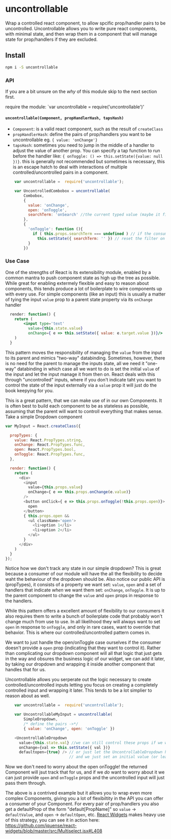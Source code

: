 # uncontrollable

Wrap a controlled react component, to allow spcific prop/handler pairs to be uncontrolled. Uncontrollable allows you to write pure react components, with minimal state, and then wrap them in a component that will manage state for prop/handlers if they are excluded.

## Install

```sh
npm i -S uncontrollable
```

### API

If you are a bit unsure on the _why_ of this module skip to the next section first.

require the module: `var uncontrollable = require('uncontrollable')'

#### `uncontrollable(Component, propHandlerHash, tapsHash)`

- `Component`: is a valid react component, such as the result of `createClass`
- `propHandlerHash`: define the pairs of prop/handlers you want to be uncontrollable eg. `{ value: 'onChange'}`
- `tapsHash`: sometimes you need to jump in the middle of a handler to adjust the value of another prop. You can specify a tap function to run before the handler like: `{ onToggle: () => this.setState({value: null })}`. this is generally not recommended but sometimes is necessary, this is an escape hatch to deal with interactions of multiple controlled/uncontrolled pairs in a component.

```js
    var uncontrollable =  require('uncontrollable');

    var UncontrolledCombobox = uncontrollable(
        Combobox, 
        { 
          value: 'onChange', 
          open: 'onToggle', 
          searchTerm: 'onSearch' //the current typed value (maybe it filters the dropdown list)
        },
        {
          'onToggle': function (){
            if ( this.props.searchTerm === undefined ) // if the consumer is not controlling searchTerm
              this.setState({ searchTerm: '' }) // reset the filter on close
          }
        })
```

### Use Case

One of the strengths of React is its extensibility module, enabled by a common mantra to push component state as high up the tree as possible. While great for enabling extermely flexible and easy to reason about components, this tends produce a lot of boilerplate to wire components up with every use. For simple components (like an input) this is usually a matter of tying the input `value` prop to a parent state property via its `onChange` handler

```jsx
  render: function() {
    return (
        <input type='text' 
          value={this.state.value} 
          onChange={ e => this.setState({ value: e.target.value })}/>
    )
  }
```
This pattern moves the responsibility of managing the `value` from the input to its parent and mimics "two-way" databinding. Sometimes, however, there is no need for the parent to manage the inputs state, all we need it "one-way" databinding in which case all we want to do is set the initial `value` of the input and let the input manage it from then on. React deals with this through "uncontrolled" inputs, where if you don't indicate taht you want to control the state of the input externally via a `value` prop it will just do the book keepying for you.

This is a great pattern, that we can make use of in our own Components. It is often best to build each component to be as stateless as possible, assuming that the parent will want to controll everything that makes sense. Take a simple Dropdown component

```js
var MyInput = React.createClass({

  propTypes: {
    value: React.PropTypes.string,
    onChange: React.PropTypes.func,
    open: React.PropTypes.bool,
    onToggle: React.PropTypes.func,
  },

  render: function() {
    return (
      <div>
        <input 
          value={this.props.value} 
          onChange={ e => this.props.onChange(e.value)}
        />
        <button onClick={ e => this.props.onToggle(!this.props.open)}>
          open
        </button>
        { this.props.open && 
          <ul className='open'>
            <li>option 1</li>
            <li>option 2</li>
          </ul>
        }
      </div>
    )
  }
});
```

Notice how we don't track any state in our simple dropdown? This is great because a consumer of our module will have the all the flexibility to decide waht the behaviour of the dropdown should be. Also notice our public API is (propTypes), it consists of a property we want set: `value`, `open` and a set of handlers that indicate _when_ we want them set: `onChange`, `onToggle`. It is up to the parent component to change the  `value` and `open` props in response to the handlers.

While this pattern offers a excellent amount of flexibility to our consumers it also requires them to write a bunch of boilerplate code that probably won't change much from use to use. In all likelihood they will always want to set `open` in response to `onToggle`, and only in rare cases, want to override that behavior. This is where our controlled/uncontrolled pattern comes in. 

We want to just handle the open/onToggle case ourselves if the consumer doesn't provide a `open` prop (indicating that they want to control it). Rather than complicating our dropdown component will all that logic that just gets in the way and obsures the business logic of our widget, we can add it later, by taking our dropdown and wrapping it inside another component that handles that for us.

Uncontrollable allows you serperate out the logic necessary to create controlled/uncontrolled inputs letting you focus on creating a completely controlled input and wrapping it later. This tends to be a lot simplier to reason about as well.

```js
    var uncontrollable =  require('uncontrollable');

    var UncontrollableMyInput = uncontrollable(
        SimpleDropdown, 
        /* define the pairs ->*/ 
        { value: 'onChange', open: 'onToggle' })

    <UncontrollableDropdown
      value={this.state.val} //we can still control these props if we want
      onChange={val => this.setState({ val })} 
      defaultopen={true} /> // or just let the UncontrollableDropdown handle it 
                            // and we just set an initial value (or leave it out completely)!
```

Now we don't need to worry about the open onToggle! the returned Component will jsut track that for us, and if we _do_ want to worry about it we can just provide `open` and `onToggle` props and the uncontrolled input will just pass them through.

The above is a contrived example but it allows you to wrap even more complex Components, giving you a lot of flexibiltity in the API you can offer a consumer of your Component. For every pair of prop/handlers you also get a defaultProp of the form "default[PropName]" so `value` -> `defaultValue`, and `open` -> `defaultOpen`, etc. [React Widgets](https://github.com/jquense/react-widgets) makes heavy use of this strategy, you can see it in action here: https://github.com/jquense/react-widgets/blob/master/src/Multiselect.jsx#L408
